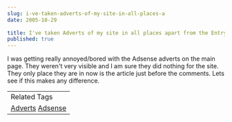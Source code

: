 ```yaml
---
slug: i-ve-taken-adverts-of-my-site-in-all-places-a
date: 2005-10-29
 
title: I've taken Adverts of my site in all places apart from the Entry
published: true
---
```

I was getting really annoyed/bored with the Adsense adverts on the main page.  They weren't very visible and I am sure they did nothing for the site.  They only place they are in now is the article just before the comments.  Lets see if this makes any difference.<p /><table class="TechnoratiHead TagHeader">
<tr><td>Related Tags</td></tr>
<tr class="Technorati"><td>
<a href="https://paul.kinlan.me/tags/Adverts" class="Tag" rel="tag">Adverts</a> <a href="https://paul.kinlan.me/tags/Adsense" class="Tag" rel="tag">Adsense</a>
</td></tr>
</table>


